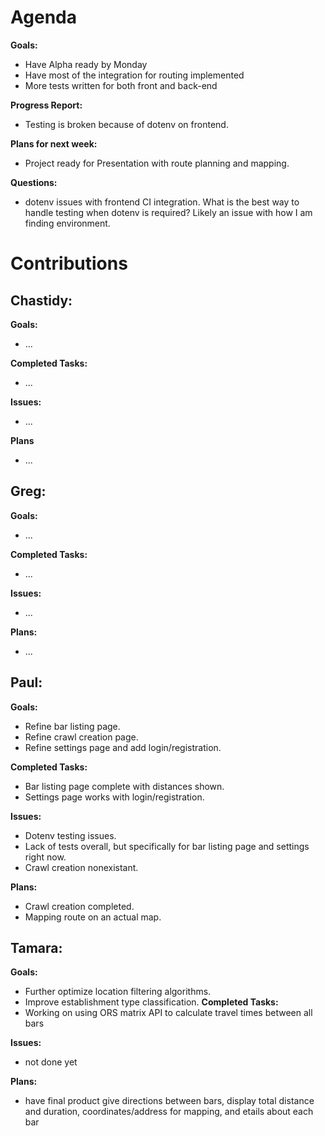 # Agenda

**Goals:**
- Have Alpha ready by Monday
- Have most of the integration for routing implemented
- More tests written for both front and back-end

**Progress Report:**
- Testing is broken because of dotenv on frontend.

**Plans for next week:**
- Project ready for Presentation with route planning and mapping.

**Questions:**
- dotenv issues with frontend CI integration. What is the best way to handle testing when dotenv is required? Likely an issue with how I am finding environment.

# Contributions

## Chastidy: 
**Goals:**
- ...

**Completed Tasks:** 
- ...

**Issues:** 
- ...

**Plans** 
- ...

## Greg: 
**Goals:**
- ...

**Completed Tasks:**
- ...

**Issues:**
- ...

**Plans:**
- ...

## Paul: 
**Goals:**
- Refine bar listing page.
- Refine crawl creation page.
- Refine settings page and add login/registration.

**Completed Tasks:**
- Bar listing page complete with distances shown.
- Settings page works with login/registration.

**Issues:**
- Dotenv testing issues.
- Lack of tests overall, but specifically for bar listing page and settings right now.
- Crawl creation nonexistant.

**Plans:**
- Crawl creation completed.
- Mapping route on an actual map.

## Tamara:
**Goals:**
- Further optimize location filtering algorithms.
- Improve establishment type classification.
**Completed Tasks:**
- Working on using ORS matrix API to calculate travel times between all bars

**Issues:**
- not done yet 

**Plans:**
- have final product give directions between bars, display total distance and duration, coordinates/address for mapping, and etails about each bar
